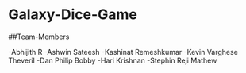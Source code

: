 # Galaxy-Dice-Game

##Team-Members


-Abhijith R
-Ashwin Sateesh
-Kashinat Remeshkumar
-Kevin Varghese Theveril
-Dan Philip Bobby
-Hari Krishnan
-Stephin Reji Mathew
